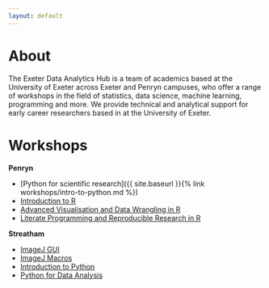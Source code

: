 ```yaml
---
layout: default
---
```


# About

The Exeter Data Analytics Hub is a team of academics based at the University of Exeter across Exeter and Penryn campuses, 
who offer a range of workshops in the field of statistics, data science, machine learning, programming
and more. We provide technical and analytical support for early career researchers based in at the University of Exeter.

# Workshops

**Penryn**

* [Python for scientific research]({{ site.baseurl }}{% link workshops/intro-to-python.md %})
* [Introduction to R](IntroToR)
* [Advanced Visualisation and Data Wrangling in R](AdVis)
* [Literate Programming and Reproducible Research in R](LitProg)

**Streatham**

* [ImageJ GUI](imagej-gui)
* [ImageJ Macros](imagej-macros)
* [Introduction to Python](python-intro)
* [Python for Data Analysis](python-data)
